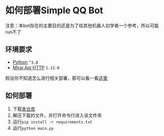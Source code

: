 # 如何部署Simple QQ Bot

注意：本bot存在的主要目的还是为了给其他机器人初学者一个参考，所以可能run不了

## 环境要求
 - [Python](https://www.python.org) `^3.8`
 - [Mirai Api HTTP](https://github.com/project-mirai/mirai-api-http) `1.12.0`

假设你不知道怎么进行相关部署，那可以看一看[这里](https://graiax.xyz/docs/guides/install-mirai)

## 如何部署
1. 下载[本仓库](https://github.com/I-love-study/A_Simple_QQ_Bot/archive/refs/heads/main.zip)
2. 解压下载的文件，并打开命令行进入该文件夹
3. 运行`pip install -r requirements.txt`
4. 运行`python main.py`